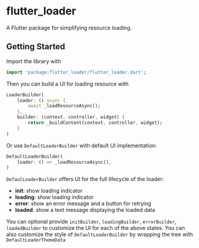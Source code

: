 # flutter_loader

A Flutter package for simplifying resource loading.

## Getting Started

Import the library with

```dart
import 'package:flutter_loader/flutter_loader.dart';
```

Then you can build a UI for loading resource with

```dart
LoaderBuilder(
    loader: () async {
        await _loadResourceAsync();
    },
    builder: (context, controller, widget) {
        return _buildContent(context, controller, widget);
    }
)
```

Or use `DefaultLoaderBuilder` with default UI implementation:

```dart
DefaultLoaderBuilder(
    loader: () => _loadResourceAsync(),
)
```

`DefaulLoaderBuilder` offers UI for the full lifecycle of the loader:
- **init**: show loading indicator
- **loading**: show loading indicator
- **error**: show an error message and a button for retrying
- **loaded**: show a text message displaying the loaded data

You can optional provide `initBuilder`, `loadingBuilder`, `errorBuilder`, `loadedBuilder` to
customize the UI for each of the above states. You can also customize the style of
`DefaultLoaderBuilder` by wrapping the tree with `DefaultLoaderThemeData`
